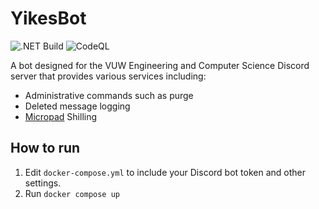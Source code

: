 # YikesBot

![.NET Build](https://github.com/BIOS9/YikesBot/workflows/.NET%20Build/badge.svg)
![CodeQL](https://github.com/BIOS9/YikesBot/workflows/CodeQL/badge.svg)

A bot designed for the VUW Engineering and Computer Science Discord server that provides various services including:
* Administrative commands such as purge
* Deleted message logging
* [Micropad](https://getmicropad.com/) Shilling

## How to run

1. Edit `docker-compose.yml` to include your Discord bot token and other settings.
2. Run `docker compose up`
